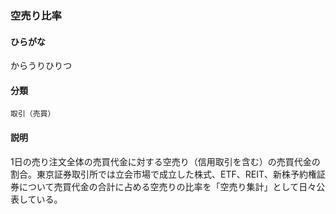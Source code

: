 <div style="display:none;">

## [あ行](securities-terms?id=あ行)
## [か行](securities-terms?id=か行)

</div>

### 空売り比率

#### ひらがな

からうりひりつ

#### 分類

`取引（売買）`

#### 説明

1日の売り注文全体の売買代金に対する空売り（信用取引を含む）の売買代金の割合。東京証券取引所では立会市場で成立した株式、ETF、REIT、新株予約権証券について売買代金の合計に占める空売りの比率を「空売り集計」として日々公表している。

<div style="display:none;">

## [さ行](securities-terms?id=さ行)
## [た行](securities-terms?id=た行)
## [な行](securities-terms?id=な行)
## [は行](securities-terms?id=は行)
## [ま行](securities-terms?id=ま行)
## [や行](securities-terms?id=や行)
## [ら行](securities-terms?id=ら行)
## [わ行](securities-terms?id=わ行)
## [英数字・記号](securities-terms?id=英数字・記号)

</div>

